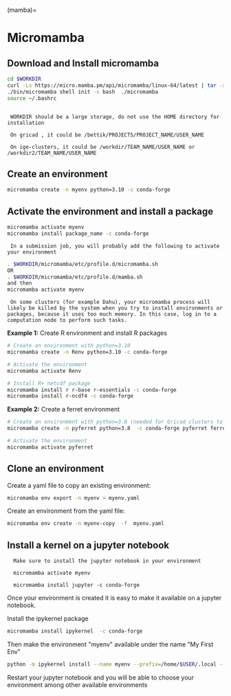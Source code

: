 (mamba)=

# Micromamba

## Download  and Install micromamba
```bash
cd $WORKDIR
curl -Ls https://micro.mamba.pm/api/micromamba/linux-64/latest | tar -xvj bin/micromamba
./bin/micromamba shell init -s bash  ./micromamba
source ~/.bashrc
```

```{caution}

 WORKDIR should be a large storage, do not use the HOME directory for installation

 On gricad , it could be /bettik/PROJECTS/PROJECT_NAME/USER_NAME

 On ige-clusters, it could be /workdir/TEAM_NAME/USER_NAME or /workdir2/TEAM_NAME/USER_NAME

```


## Create an environment 

```bash
micromamba create -n myenv python=3.10 -c conda-forge
```

## Activate the environment and install a package

```bash
micromamba activate myenv
micromamba install package_name -c conda-forge
```

```{warning}
 In a submission job, you will probably add the following to activate your environment
```

```bash
. $WORKDIR/micromamba/etc/profile.d/micromamba.sh
OR
. $WORKDIR/micromamba/etc/profile.d/mamba.sh
and then 
micromamba activate myenv
```

```{warning}
 On some clusters (for example Dahu), your micromamba process will likely be killed by the system when you try to install environments or packages, because it uses too much memory. In this case, log in to a computation node to perform such tasks.
```

**Example 1:** Create R environment and install R packages

```bash
# Create an environment with python=3.10
micromamba create -n Renv python=3.10 -c conda-forge

# Activate the environment
micromamba activate Renv

# Install R+ netcdf package
micromamba install r r-base r-essentials -c conda-forge
micromamba install r-ncdf4 -c conda-forge
```

**Example 2:** Create a ferret environment 

```bash
# Create an environment with python=3.8 (needed for Gricad clusters to get the display)
micromamba create -n pyferret python=3.8  -c conda-forge pyferret ferret_datasets --yes

# Activate the environment
micromamba activate pyferret
```

## Clone an environment

Create a yaml file to copy an existing environment:

```bash
micromamba env export -n myenv > myenv.yaml 
```

Create an environment from the yaml file:

```bash
micromamba env create -n myenv-copy  -f  myenv.yaml 
```
## Install a kernel on a jupyter notebook


```{caution}
  Make sure to install the jupyter notebook in your environment

  micromamba activate myenv

  micromamba install jupyter -c conda-forge
```

Once your environment is created it is easy to make it available on a jupyter notebook. 

Install the ipykernel package

```bash
micromamba install ipykernel  -c conda-forge
```

Then make the environment "myenv" available under the name "My First  Env"

```bash
python -m ipykernel install --name myenv --prefix=/home/$USER/.local --display-name "My First  Env"
```

Restart your jupyter notebook and you will be able to choose your environment among other available environments


